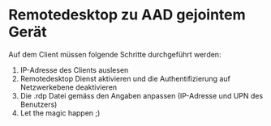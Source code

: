 # Remotedesktop zu AAD gejointem Gerät
Auf dem Client müssen folgende Schritte durchgeführt werden:
1. IP-Adresse des Clients auslesen
2. Remotedesktop Dienst aktivieren und die Authentifizierung auf Netzwerkebene deaktivieren
3. Die .rdp Datei gemäss den Angaben anpassen (IP-Adresse und UPN des Benutzers)
4. Let the magic happen ;)